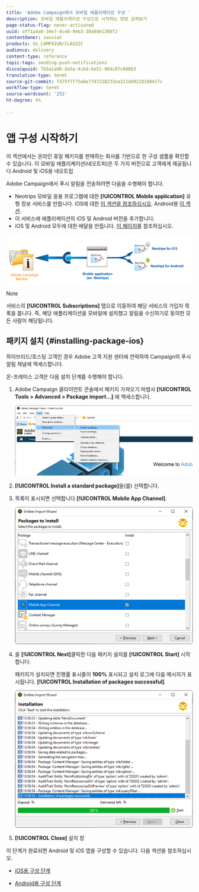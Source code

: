 ```yaml
---
title: 'Adobe Campaign에서 모바일 애플리케이션 구성 '
description: 모바일 애플리케이션 구성으로 시작하는 방법 살펴보기
page-status-flag: never-activated
uuid: aff1a4a0-34e7-4ce0-9eb3-30a8de1380f2
contentOwner: sauviat
products: SG_CAMPAIGN/CLASSIC
audience: delivery
content-type: reference
topic-tags: sending-push-notifications
discoiquuid: 7b5a1ad6-da5a-4cbd-be51-984c07c8d0b3
translation-type: tm+mt
source-git-commit: fd75f7f75e8e77d7228233ea311dd922d100417c
workflow-type: tm+mt
source-wordcount: '252'
ht-degree: 4%

---
```



# 앱 구성 시작하기

이 섹션에서는 온라인 휴일 패키지를 판매하는 회사를 기반으로 한 구성 샘플을 확인할 수 있습니다. 이 모바일 애플리케이션(네오트피)은 두 가지 버전으로 고객에게 제공됩니다.Android 및 iOS용 네오트립

Adobe Campaign에서 푸시 알림을 전송하려면 다음을 수행해야 합니다.

* Neotrips 모바일 응용 프로그램에 대한 **[!UICONTROL Mobile application]** 유형 정보 서비스를 만듭니다. iOS에 대한 [이 섹션을 참조하십시오](../../delivery/using/configuring-the-mobile-application.md#configuring-ios-service). Android용 [이 섹션](../../delivery/using/configuring-the-mobile-application-android.md#configuring-android-service).
* 이 서비스에 애플리케이션의 iOS 및 Android 버전을 추가합니다.
* iOS 및 Android 모두에 대한 배달을 만듭니다. [이 페이지](../../delivery/using/creating-notifications.md)를 참조하십시오.

![](assets/nmac_service_diagram.png)

>[!NOTE]
>
>서비스의 **[!UICONTROL Subscriptions]** 탭으로 이동하여 해당 서비스의 가입자 목록을 봅니다. 즉, 해당 애플리케이션을 모바일에 설치했고 알림을 수신하기로 동의한 모든 사람이 해당됩니다.

## 패키지 설치 {#installing-package-ios}

하이브리드/호스팅 고객인 경우 Adobe 고객 지원 센터에 연락하여 Campaign의 푸시 알림 채널에 액세스합니다.

온-프레미스 고객은 다음 설치 단계를 수행해야 합니다.

1. Adobe Campaign 클라이언트 콘솔에서 패키지 가져오기 마법사 **[!UICONTROL Tools > Advanced > Package import...]** 에 액세스합니다.

   ![](assets/package_ios.png)

1. **[!UICONTROL Install a standard package]**&#x200B;을(를) 선택합니다.

1. 목록이 표시되면 선택합니다 **[!UICONTROL Mobile App Channel]**.

   ![](assets/package_ios_2.png)

1. 을 **[!UICONTROL Next]**&#x200B;클릭한 다음 패키지 설치를 **[!UICONTROL Start]** 시작합니다.

   패키지가 설치되면 진행률 표시줄이 **100%** 표시되고 설치 로그에 다음 메시지가 표시됩니다. **[!UICONTROL Installation of packages successful]**.

   ![](assets/package_ios_3.png)

1. **[!UICONTROL Close]** 설치 창

이 단계가 완료되면 Android 및 iOS 앱을 구성할 수 있습니다.
다음 섹션을 참조하십시오.

* [iOS용 구성 단계](../../delivery/using/configuring-the-mobile-application.md)

* [Android용 구성 단계](../../delivery/using/configuring-the-mobile-application-android.md)
